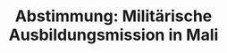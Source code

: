 ---
abstimmung:
  abstimmung: 2
  bundestagssitzung: 17
  datum: 20. Februar 2014
  legislaturperiode: 18
categories:
- Bundeswehr
- Ausland
data:
- title: Abstimmungsergebnis 20140220_2-data.pdf
  url: /res/abstimmungsliste/20140220_2-data.pdf
- title: Abstimmungsergebnis 20140220_2_xls-data.csv
  url: /res/abstimmungsliste/csv/20140220_2_xls-data.csv
documents:
- local: /res/abstimmungsdaten/018-017-02/1800437.pdf
  title: Drucksache 18/00437.pdf
  url: http://dip21.bundestag.de/dip21/btd/18/004/1800437.pdf
- local: /res/abstimmungsdaten/018-017-02/1800603.pdf
  title: Drucksache 18/00603.pdf
  url: http://dip21.bundestag.de/dip21/btd/18/006/1800603.pdf
ergebnis:
  cdu/csu:
    enthaltung: 0
    gesamt: 311
    ja: 300
    nein: 1
    nichtabgegeben: 10
    ungueltig: 0
  die.linke:
    enthaltung: 0
    gesamt: 64
    ja: 0
    nein: 53
    nichtabgegeben: 11
    ungueltig: 0
  file: 20140220_2_xls-data.csv
  gruenen:
    enthaltung: 3
    gesamt: 63
    ja: 53
    nein: 3
    nichtabgegeben: 4
    ungueltig: 0
  spd:
    enthaltung: 1
    gesamt: 193
    ja: 172
    nein: 4
    nichtabgegeben: 16
    ungueltig: 0
layout: abstimmung
links:
- title: https://www.bundestag.de/parlament/plenum/abstimmung/abstimmung?id=253
  url: https://www.bundestag.de/parlament/plenum/abstimmung/abstimmung?id=253
- title: http://www.abgeordnetenwatch.de/verlaengerung_des_bundeswehreinsatzes_in_mali-1105-553.html
  url: http://www.abgeordnetenwatch.de/verlaengerung_des_bundeswehreinsatzes_in_mali-1105-553.html
preview: 'Deutscher Bundestag


  17. Sitzung des Deutschen Bundestages

  am Donnerstag, 20.Februar 2014

  Endgültiges Ergebnis der Namentlichen Abstimmung Nr. 2


  Beschlussempfehlung des Auswärtigen Ausschusses (3. Ausschuss) zu dem Antrag der

  Bundesregierung

  Fortsetzung der Beteiligung bewaffneter deutscher Streitkräfte an der EU-geführten

  Ausbildungsmission EUTM Mali auf Grundlage des Ersuchens der malischen Regierung

  sowie der Beschlüsse 2013/34/GASP und 2013/87/GASP des Rates der Europäischen

  Union (EU) vom 17. Januar 2013 und vom 18. Februar 2013 in Verbindung mit den

  Resolutionen 2071 (2012), 2085 (2012) und 2100 (2013) des Sicherheitsrates der Vereinten

  Nationen

  Drs. 18/437 und 18/603


  Abgegebene Stimmen insgesamt:

  Nicht abgegebene Stimmen:

  Ja-Stimmen:


  590

  41

  525


  Nein-Stimmen:


  61


  Enthaltungen:


  4


  Ungültige:


  0


  Berlin, den 20.02.2014


  Beginn: 17:50

  Ende: 17:54

  '
tags:
- Ausbildung
- Mali
- EU
- UN
- EUTM
title: 'Abstimmung: Militärische Ausbildungsmission in Mali'
---